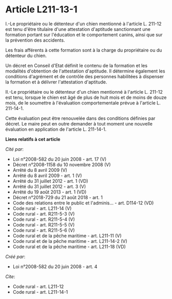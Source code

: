 # Article L211-13-1

I.-Le propriétaire ou le détenteur d'un chien mentionné à l'article L. 211-12 est tenu d'être titulaire d'une attestation
d'aptitude sanctionnant une formation portant sur l'éducation et le comportement canins, ainsi que sur la prévention des
accidents. 

Les frais afférents à cette formation sont à la charge du propriétaire ou du détenteur du chien. 

Un décret en Conseil d'Etat définit le contenu de la formation et les modalités d'obtention de l'attestation d'aptitude. Il
détermine également les conditions d'agrément et de contrôle des personnes habilitées à dispenser la formation et à délivrer
l'attestation d'aptitude. 

II.-Le propriétaire ou le détenteur d'un chien mentionné à l'article L. 211-12 est tenu, lorsque le chien est âgé de plus de
huit mois et de moins de douze mois, de le soumettre à l'évaluation comportementale prévue à l'article L. 211-14-1. 

Cette évaluation peut être renouvelée dans des conditions définies par décret. Le maire peut en outre demander à tout moment
une nouvelle évaluation en application de l'article L. 211-14-1.

**Liens relatifs à cet article**

_Cité par_:

  - Loi n°2008-582 du 20 juin 2008 - art. 17 (V)
  - Décret n°2008-1158 du 10 novembre 2008 (V)
  - Arrêté du 8 avril 2009 (V)
  - Arrêté du 8 avril 2009 - art. 1 (V)
  - Arrêté du 31 juillet 2012 - art. 1 (VD)
  - Arrêté du 31 juillet 2012 - art. 3 (V)
  - Arrêté du 19 août 2013 - art. 1 (VD)
  - Décret n°2018-729 du 21 août 2018 - art. 1
  - Code des relations entre le public et l'adminis... - art. D114-12 (VD)
  - Code rural - art. L211-14 (V)
  - Code rural - art. R211-5-3 (V)
  - Code rural - art. R211-5-4 (V)
  - Code rural - art. R211-5-5 (V)
  - Code rural - art. R211-5-6 (V)
  - Code rural et  de la pêche maritime - art. L211-11 (V)
  - Code rural et  de la pêche maritime - art. L211-14-2 (V)
  - Code rural et de la pêche maritime - art. L211-18 (VD)

_Créé par_:

  - Loi n°2008-582 du 20 juin 2008 - art. 4

_Cite_:

  - Code rural - art. L211-12
  - Code rural - art. L211-14-1
